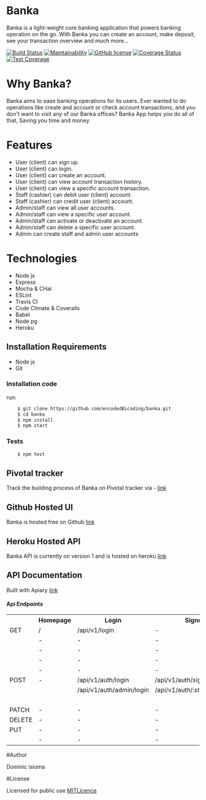 # Banka
Banka is a light-weight core banking application that powers banking operation on the go. With Banka you can create an account, make deposit, see your transaction overview and much more...

[![Build Status](https://travis-ci.org/encodedBicoding/banka.svg?branch=develop)](https://travis-ci.org/encodedBicoding/banka)
[![Maintainability](https://api.codeclimate.com/v1/badges/20e5a98548ee500f38b4/maintainability)](https://codeclimate.com/github/encodedBicoding/banka/maintainability)
[![GitHub license](https://img.shields.io/github/license/encodedBicoding/banka.svg)](https://github.com/encodedBicoding/banka/blob/develop/LICENSE)
[![Coverage Status](https://coveralls.io/repos/github/encodedBicoding/banka/badge.svg?branch=develop)](https://coveralls.io/github/encodedBicoding/banka?branch=develop)
[![Test Coverage](https://api.codeclimate.com/v1/badges/20e5a98548ee500f38b4/test_coverage)](https://codeclimate.com/github/encodedBicoding/banka/test_coverage)

# Why Banka?
Banka aims to ease banking operations for its users. Ever wanted to do operations like create and account or check account transactions, and you 
don't want to visit any of our Banka offices? Banka App helps you do all of that, Saving you time and money.

# Features
* User (client) can sign up.
* User (client) can login.
* User (client) can create an account.
* User (client) can view account transaction history.
* User (client) can view a specific account transaction.
* Staff (cashier) can debit user (client) account.
* Staff (cashier) can credit user (client) account.
* Admin/staff can view all user accounts.
* Admin/staff can view a specific user account.
* Admin/staff can activate or deactivate an account.
* Admin/staff can delete a specific user account.
* Admin can create staff and admin user accounts

# Technologies

* Node js
* Express
* Mocha & CHai
* ESLint
* Travis CI
* Code Climate & Coveralls
* Babel
* Node pg
* Heroku

## Installation Requirements

* Node js
* Git

### Installation code
run: 
```Bash
    $ git clone https://github.com/encodedBicoding/banka.git
    $ cd banka
    $ npm install
    $ npm start
```

### Tests
```Bash
    $ npm test
```

## Pivotal tracker
Track the building process of Banka on Pivotal tracker via -  [link](https://www.pivotaltracker.com/n/projects/2319930)

## Github Hosted UI
Banka is hosted free on Github [link](https://encodedbicoding.github.io/banka/UI)

## Heroku Hosted API
Banka API is currently on version 1 and is hosted on heroku [link](https://dominic-banka.herokuapp.com)

## API Documentation
Built with Apiary [link](https://dominic-banka.herokuapp.com/docs)

#### Api Endpoints
<table>
    <tr>
        <th> </th>
        <th>Homepage</th>
        <th> Login </th>
        <th> Signup </th>
        <th> Accounts </th>
    </tr>
    <tr>
        <td> GET </td>
        <td>/</td>
        <td>/api/v1/login </td>
        <td> - </td>
        <td>/api/v1/user/:emailAddress/accounts</td>
    </tr>
     <tr>
         <td></td>
         <td>-</td>
         <td>-</td>
         <td>-</td>
         <td>/api/v1/accounts/:accountNumber/transactions</td>
        </tr>
     <tr>
        <td></td>
        <td>-</td>
        <td>-</td>
        <td>-</td>
        <td>/api/v1/accounts/:accountNumber/transactions</td>
      </tr>
    <tr>
         <td></td>
         <td>-</td>
         <td>-</td>
         <td>-</td>
         <td>/api/v1/accounts/:accountNumber</td>
    </tr>
    <tr>
        <td></td>
        <td>-</td>
        <td>-</td>
        <td>-</td>
        <td>/api/v1/accounts</td>
    </tr>
    <tr>
        <td>POST</td>
        <td> - </td>
        <td>/api/v1/auth/login</td>
        <td>/api/v1/auth/signup</td>
        <td>/api/v1/accounts</td>
    </tr>
    <tr>
        <td></td>
        <td></td>
        <td>/api/v1/auth/admin/login</td>
        <td>/api/v1/auth/:staff_id/create</td>
        <td>/api/v1/transactions/:accountId/debit</td>
    </tr>
     <tr>
        <td></td>
        <td></td>
        <td></td>
        <td></td>
        <td>/api/v1/transactions/:accountId/credit</td>
    </tr>
    <tr>
        <td>PATCH</td>
        <td>-</td>
        <td>-</td>
        <td>-</td>
        <td>/api/v1/accounts/:accountId</td>
    </tr>
    <tr>
        <td>DELETE</td>
        <td>-</td>
        <td>-</td>
        <td>-</td>
        <td>/api/v1/accounts/:accountId</td>
    </tr>
     <tr>
        <td>PUT</td>
        <td>-</td>
        <td>-</td>
        <td>-</td>
        <td>/api/v1/client/:user_id/uploads</td>
    </tr>
     <tr>
        <td></td>
        <td>-</td>
        <td>-</td>
        <td>-</td>
        <td>/api/v1/staff/:staff_id/uploads</td>
    </tr>
</table>

#Author

Dominic isioma

#License

Licensed for public use [MITLicence](https://opensource.org/licenses/MIT)
